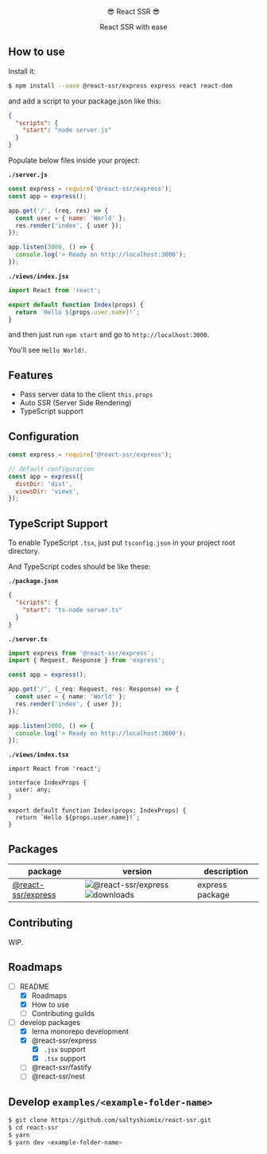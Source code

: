 <p align="center">😎 React SSR 😎</p>
<p align="center">React SSR with ease</p>

## How to use

Install it:

```bash
$ npm install --save @react-ssr/express express react react-dom
```

and add a script to your package.json like this:

```json
{
  "scripts": {
    "start": "node server.js"
  }
}
```

Populate below files inside your project:

**`./server.js`**

```js
const express = require('@react-ssr/express');
const app = express();

app.get('/', (req, res) => {
  const user = { name: 'World' };
  res.render('index', { user });
});

app.listen(3000, () => {
  console.log('> Ready on http://localhost:3000');
});
```

**`./views/index.jsx`**

```jsx
import React from 'react';

export default function Index(props) {
  return `Hello ${props.user.name}!`;
}
```

and then just run `npm start` and go to `http://localhost:3000`.

You'll see `Hello World!`.

## Features

- Pass server data to the client `this.props`
- Auto SSR (Server Side Rendering)
- TypeScript support

## Configuration

```js
const express = require('@react-ssr/express');

// default configuration
const app = express({
  distDir: 'dist',
  viewsDir: 'views',
});
```

## TypeScript Support

To enable TypeScript `.tsx`, just put `tsconfig.json` in your project root directory.

And TypeScript codes should be like these:

**`./package.json`**

```json
{
  "scripts": {
    "start": "ts-node server.ts"
  }
}
```

**`./server.ts`**

```ts
import express from '@react-ssr/express';
import { Request, Response } from 'express';

const app = express();

app.get('/', (_req: Request, res: Response) => {
  const user = { name: 'World' };
  res.render('index', { user });
});

app.listen(3000, () => {
  console.log('> Ready on http://localhost:3000');
});
```

**`./views/index.tsx`**

```tsx
import React from 'react';

interface IndexProps {
  user: any;
}

export default function Index(props: IndexProps) {
  return `Hello ${props.user.name}!`;
}
```

## Packages

| package | version | description |
| --- | --- | --- |
| [@react-ssr/express](https://www.npmjs.com/package/@react-ssr/express) | ![@react-ssr/express](https://img.shields.io/npm/v/@react-ssr/express.svg) ![downloads](https://img.shields.io/npm/dt/@react-ssr/express.svg) | express package |

## Contributing

WIP.

## Roadmaps

- [ ] README
  - [x] Roadmaps
  - [x] How to use
  - [ ] Contributing guilds
- [ ] develop packages
  - [x] lerna monorepo development
  - [x] @react-ssr/express
    - [x] `.jsx` support
    - [x] `.tsx` support
  - [ ] @react-ssr/fastify
  - [ ] @react-ssr/nest

## Develop `examples/<example-folder-name>`

```bash
$ git clone https://github.com/saltyshiomix/react-ssr.git
$ cd react-ssr
$ yarn
$ yarn dev <example-folder-name>
```
